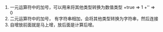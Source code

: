 

1. 一元运算符中的加号，可以用来将其他类型转换为数值类型  +true => 1    +'' => 0
2. 二元运算符中的加号， 有字符串相加，会将其他类型转换为字符串，然后连接
3. 自增放前面就是马上增，放后面是计算后增。
